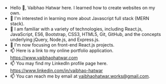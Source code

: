- Hello 👋, Vaibhao Hatwar here. I learned how to create websites on my own.
- 👀 I'm interested in learning more about Javascript full stack (MERN stack).
- 🌱 I am familiar with a variety of technologies, including React.js, JavaScript, ES6, Bootstrap, CSS3, HTML5, Git, GitHub, and the concepts underlying jQuery, Node.js, and Express.js.
- 🌱 I'm now focusing on front-end React.js projects.
- 📫 Here is a link to my online portfolio application. https://www.vaibhaohatwar.com
- 📫 You may find my LinkedIn profile page here. https://www.linkedin.com/in/vaibhao-hatwar
- 📫 You can reach me by email at vaibhaohatwar.works@gmail.com.


<!---
VaibhaoHatwar/VaibhaoHatwar is a ✨ special ✨ repository because its `README.md` (this file) appears on your GitHub profile.
You can click the Preview link to take a look at your changes.
--->
